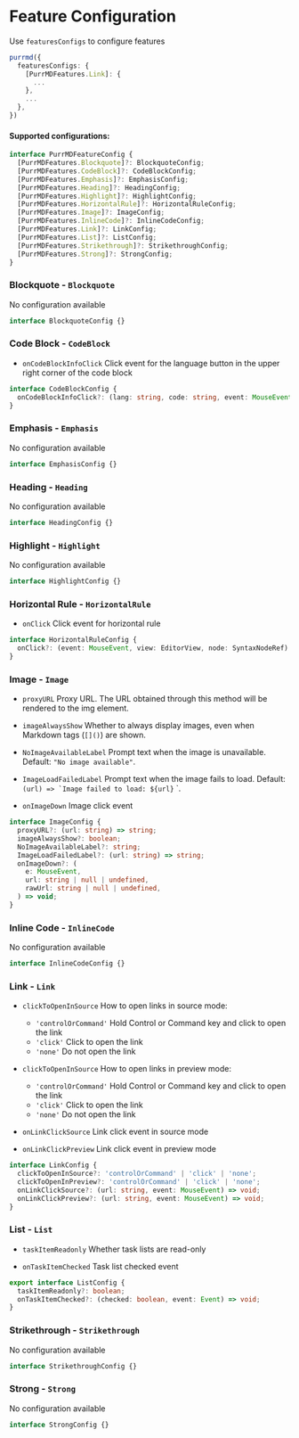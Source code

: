 # Feature Configuration

Use `featuresConfigs` to configure features

```ts
purrmd({
  featuresConfigs: {
    [PurrMDFeatures.Link]: {
      ...
    },
    ...
  },
})
```

#### Supported configurations:

```ts
interface PurrMDFeatureConfig {
  [PurrMDFeatures.Blockquote]?: BlockquoteConfig;
  [PurrMDFeatures.CodeBlock]?: CodeBlockConfig;
  [PurrMDFeatures.Emphasis]?: EmphasisConfig;
  [PurrMDFeatures.Heading]?: HeadingConfig;
  [PurrMDFeatures.Highlight]?: HighlightConfig;
  [PurrMDFeatures.HorizontalRule]?: HorizontalRuleConfig;
  [PurrMDFeatures.Image]?: ImageConfig;
  [PurrMDFeatures.InlineCode]?: InlineCodeConfig;
  [PurrMDFeatures.Link]?: LinkConfig;
  [PurrMDFeatures.List]?: ListConfig;
  [PurrMDFeatures.Strikethrough]?: StrikethroughConfig;
  [PurrMDFeatures.Strong]?: StrongConfig;
}
```

### Blockquote - `Blockquote`

No configuration available

```ts
interface BlockquoteConfig {}
```

### Code Block - `CodeBlock`

- `onCodeBlockInfoClick` Click event for the language button in the upper right corner of the code block

```ts
interface CodeBlockConfig {
  onCodeBlockInfoClick?: (lang: string, code: string, event: MouseEvent) => void;
}
```

### Emphasis - `Emphasis`

No configuration available

```ts
interface EmphasisConfig {}
```

### Heading - `Heading`

No configuration available

```ts
interface HeadingConfig {}
```

### Highlight - `Highlight`

No configuration available

```ts
interface HighlightConfig {}
```

### Horizontal Rule - `HorizontalRule`

- `onClick` Click event for horizontal rule

```ts
interface HorizontalRuleConfig {
  onClick?: (event: MouseEvent, view: EditorView, node: SyntaxNodeRef) => void;
}
```

### Image - `Image`

- `proxyURL` Proxy URL. The URL obtained through this method will be rendered to the img element.

- `imageAlwaysShow` Whether to always display images, even when Markdown tags (`[]()`) are shown.

- `NoImageAvailableLabel` Prompt text when the image is unavailable. Default: `"No image available"`.

- `ImageLoadFailedLabel` Prompt text when the image fails to load. Default: ``(url) => `Image failed to load: ${url}`` `.

- `onImageDown` Image click event

```ts
interface ImageConfig {
  proxyURL?: (url: string) => string;
  imageAlwaysShow?: boolean;
  NoImageAvailableLabel?: string;
  ImageLoadFailedLabel?: (url: string) => string;
  onImageDown?: (
    e: MouseEvent,
    url: string | null | undefined,
    rawUrl: string | null | undefined,
  ) => void;
}
```

### Inline Code - `InlineCode`

No configuration available

```ts
interface InlineCodeConfig {}
```

### Link - `Link`

- `clickToOpenInSource` How to open links in source mode:
  - `'controlOrCommand'` Hold Control or Command key and click to open the link
  - `'click'` Click to open the link
  - `'none'` Do not open the link

- `clickToOpenInSource` How to open links in preview mode:
  - `'controlOrCommand'` Hold Control or Command key and click to open the link
  - `'click'` Click to open the link
  - `'none'` Do not open the link

- `onLinkClickSource` Link click event in source mode

- `onLinkClickPreview` Link click event in preview mode

```ts
interface LinkConfig {
  clickToOpenInSource?: 'controlOrCommand' | 'click' | 'none';
  clickToOpenInPreview?: 'controlOrCommand' | 'click' | 'none';
  onLinkClickSource?: (url: string, event: MouseEvent) => void;
  onLinkClickPreview?: (url: string, event: MouseEvent) => void;
}
```

### List - `List`

- `taskItemReadonly` Whether task lists are read-only

- `onTaskItemChecked` Task list checked event

```ts
export interface ListConfig {
  taskItemReadonly?: boolean;
  onTaskItemChecked?: (checked: boolean, event: Event) => void;
}
```

### Strikethrough - `Strikethrough`

No configuration available

```ts
interface StrikethroughConfig {}
```

### Strong - `Strong`

No configuration available

```ts
interface StrongConfig {}
```
